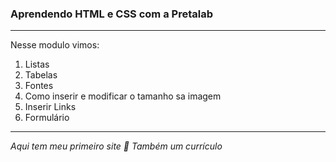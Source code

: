 ### Aprendendo HTML e CSS com a Pretalab 
***
Nesse modulo vimos:
1. Listas
2. Tabelas
3. Fontes
4. Como inserir e modificar o tamanho sa imagem
5. Inserir Links
6. Formulário
***
*Aqui tem meu primeiro site :clap:*
*Também um currículo*
